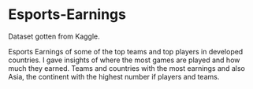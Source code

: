 # Esports-Earnings
Dataset gotten from Kaggle.

Esports Earnings of some of the top teams and top players in developed countries.
I gave insights of where the most games are played and how much they earned. 
Teams and countries with the most earnings and also Asia, the continent with the highest number if players and teams.
